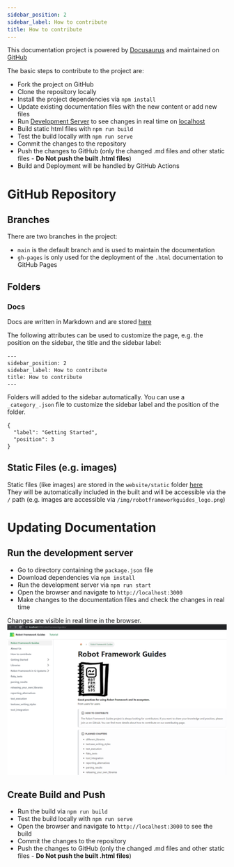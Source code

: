 ```yaml
---
sidebar_position: 2
sidebar_label: How to contribute
title: How to contribute
---
```


This documentation project is powered by [Docusaurus](https://docusaurus.io/) and maintained on [GitHub](https://github.com/MarketSquare/robotframeworkguides)

The basic steps to contribute to the project are:
- Fork the project on GitHub
- Clone the repository locally
- Install the project dependencies via `npm install`
- Update existing documentation files with the new content or add new files
- Run [Development Server](https://docusaurus.io/docs/installation#running-the-development-server) to see changes in real time on [localhost](http://localhost:3000)
- Build static html files with `npm run build`
- Test the build locally with `npm run serve`
- Commit the changes to the repository
- Push the changes to GitHub (only the changed .md files and other static files - **Do Not push the built .html files**)
- Build and Deployment will be handled by GitHub Actions


# GitHub Repository

## Branches

There are two branches in the project:

- `main` is the default branch and is used to maintain the documentation
- `gh-pages` is only used for the deployment of the `.html` documentation to GitHub Pages

## Folders

### Docs

Docs are written in Markdown and are stored [here](https://github.com/MarketSquare/robotframeworkguides/tree/main/website/docs)

The following attributes can be used to customize the page, e.g. the position on the sidebar, the title and the sidebar label:

```
---
sidebar_position: 2
sidebar_label: How to contribute
title: How to contribute
---
```

Folders will added to the sidebar automatically.
You can use a `_category_.json` file to customize the sidebar label and the position of the folder.

```
{
  "label": "Getting Started",
  "position": 3
}
```

## Static Files (e.g. images)

Static files (like images) are stored in the `website/static` folder [here](https://github.com/MarketSquare/robotframeworkguides/tree/main/website/static)  
They will be automatically included in the built and will be accessible via the `/` path (e.g. images are accessible via `/img/robotframeworkguides_logo.png`)

# Updating Documentation

## Run the development server

- Go to directory containing the `package.json` file
- Download dependencies via `npm install`
- Run the development server via `npm run start`
- Open the browser and navigate to `http://localhost:3000`
- Make changes to the documentation files and check the changes in real time

Changes are visible in real time in the browser.  
![Development Server](/img/contribute/dev_server.png)


## Create Build and Push

- Run the build via `npm run build`
- Test the build locally with `npm run serve`
- Open the browser and navigate to `http://localhost:3000` to see the build
- Commit the changes to the repository
- Push the changes to GitHub (only the changed .md files and other static files - **Do Not push the built .html files**)
